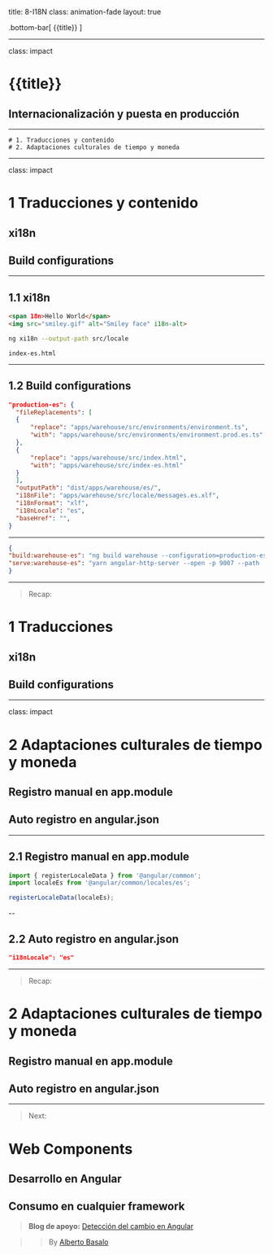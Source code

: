 title: 8-I18N
class: animation-fade
layout: true

.bottom-bar[
{{title}}
]

---

class: impact

# {{title}}

## Internacionalización y puesta en producción

---

    # 1. Traducciones y contenido
    # 2. Adaptaciones culturales de tiempo y moneda

---

class: impact

# 1 Traducciones y contenido

## xi18n
## Build configurations

---

## 1.1 xi18n

```html
<span 18n>Hello World</span>
<img src="smiley.gif" alt="Smiley face" i18n-alt>
```

```bash
ng xi18n --output-path src/locale
```

`index-es.html`

---

## 1.2 Build configurations

```json
"production-es": {
  "fileReplacements": [
  {
      "replace": "apps/warehouse/src/environments/environment.ts",
      "with": "apps/warehouse/src/environments/environment.prod.es.ts"
  },
  {
      "replace": "apps/warehouse/src/index.html",
      "with": "apps/warehouse/src/index-es.html"
  }
  ],
  "outputPath": "dist/apps/warehouse/es/",
  "i18nFile": "apps/warehouse/src/locale/messages.es.xlf",
  "i18nFormat": "xlf",
  "i18nLocale": "es",
  "baseHref": "",
}
```
---

```json
{
"build:warehouse-es": "ng build warehouse --configuration=production-es",
"serve:warehouse-es": "yarn angular-http-server --open -p 9007 --path ./dist/apps/warehouse/es"
}
```

---

> Recap:

# 1 Traducciones

## xi18n
## Build configurations

---

class: impact

# 2 Adaptaciones culturales de tiempo y moneda

## Registro manual en app.module
## Auto registro en angular.json

---

## 2.1 Registro manual en app.module

```typescript
import { registerLocaleData } from '@angular/common';
import localeEs from '@angular/common/locales/es';

registerLocaleData(localeEs);
```

--

## 2.2 Auto registro en angular.json

```json
"i18nLocale": "es"
```

---

> Recap:

# 2 Adaptaciones culturales de tiempo y moneda

## Registro manual en app.module
## Auto registro en angular.json

---

> Next:

# Web Components

## Desarrollo en Angular
## Consumo en cualquier framework


> **Blog de apoyo:** [Detección del cambio en Angular](https://academia-binaria.com/deteccion-del-cambio-en-Angular/)

> > By [Alberto Basalo](https://twitter.com/albertobasalo)

